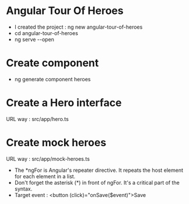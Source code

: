 # Angular Tour Of Heroes
 
 - I created the project : ng new angular-tour-of-heroes
 - cd angular-tour-of-heroes
 - ng serve --open

 # Create component
 - ng generate component heroes

 # Create a Hero interface
  URL way : src/app/hero.ts

  # Create mock heroes
URL way : src/app/mock-heroes.ts

- The *ngFor is Angular's repeater directive. It repeats the host element for each element in a list.
- Don't forget the asterisk (*) in front of ngFor. It's a critical part of the syntax.
- Target event : <button (click)="onSave($event)">Save</button> 
